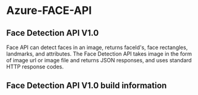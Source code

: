 # Azure-FACE-API

<h2> Face Detection API V1.0 </h2>

Face API can detect faces in an image, returns faceId's, face rectangles, landmarks, and attributes. The Face Detection API takes image in the form of image url or image file and returns JSON responses, and uses standard HTTP response codes. 

<h2> Face Detection API V1.0 build information <h2>
 
  
